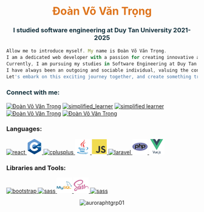 

<h1 align="center" class="typing-animation">
  <span style="color: #DE741C;">Đoàn Võ Văn Trọng</span>

</h1>

<h3 align="center" style="color:#13313D">I studied software engineering at Duy Tan University 2021-2025</h3>

```js
Allow me to introduce myself. My name is Đoàn Võ Văn Trọng.
I am a dedicated web developer with a passion for creating innovative and dynamic web applications. 
Currently, I am pursuing my studies in Software Engineering at Duy Tan University, where I have honed my skills and deepened my knowledge in the field.
I have always been an outgoing and sociable individual, valuing the connections I make with others.
Let's embark on this exciting journey together, and create something truly inspiring!
```

<h3 align="left" style="color:#13313D">Connect with me:</h3>
<p align="left">
<a href="#" target="blank"><img align="center" src="https://raw.githubusercontent.com/rahuldkjain/github-profile-readme-generator/master/src/images/icons/Social/linked-in-alt.svg" alt="Đoàn Võ Văn Trọng" height="40" width="40" /></a>
<a href="https://instagram.com/simplified_learner" target="blank"><img align="center" src="https://raw.githubusercontent.com/rahuldkjain/github-profile-readme-generator/master/src/images/icons/Social/instagram.svg" alt="simplified_learner" height="40" width="40" /></a>
<a href="https://www.youtube.com/channel/UCBfXg-ad1FcMyGdJ6LInkyg" target="blank"><img align="center" src="https://raw.githubusercontent.com/rahuldkjain/github-profile-readme-generator/master/src/images/icons/Social/youtube.svg" alt="simplified learner" height="40" width="40" /></a>
<a href="https://www.facebook.com/doanvo.vantrong/?locale=vi_VN" target="blank"><img align="center" src="https://upload.wikimedia.org/wikipedia/commons/thumb/1/1b/Facebook_icon.svg/2048px-Facebook_icon.svg.png" alt="Đoàn Võ Văn Trọng" height="40" width="40" /></a>
<a href="https://github.com/vantrong2405" target="blank"><img align="center" src="https://seeklogo.com/images/G/github-logo-2E3852456C-seeklogo.com.png" alt="Đoàn Võ Văn Trọng" height="40" width="40" /></a>
</p>

<h3 align="left">Languages:</h3>
<p align="left">
  <a href="https://developer.android.com" target="_blank" rel="noreferrer">
    <img src="https://upload.wikimedia.org/wikipedia/commons/thumb/3/30/React_Logo_SVG.svg/1200px-React_Logo_SVG.svg.png" alt="react" width="40" height="40"/>
  </a>
 
  <a href="https://www.w3schools.com/cpp/" target="_blank" rel="noreferrer">
    <img src="https://raw.githubusercontent.com/devicons/devicon/master/icons/cplusplus/cplusplus-original.svg" alt="cplusplus" width="40" height="40"/>
  </a>
  <a href="https://www.w3schools.com/cpp/" target="_blank" rel="noreferrer">
    <img src="https://e7.pngegg.com/pngimages/929/60/png-clipart-net-framework-c-net-core-software-framework-mono-studio-purple-studio-thumbnail.png" alt="cplusplus" width="40" height="40"/>
  </a>
  <a href="https://www.java.com" target="_blank" rel="noreferrer">
    <img src="https://raw.githubusercontent.com/devicons/devicon/master/icons/java/java-original.svg" alt="java" width="40" height="40"/>
  </a>
  <a href="https://developer.mozilla.org/en-US/docs/Web/JavaScript" target="_blank" rel="noreferrer">
    <img src="https://raw.githubusercontent.com/devicons/devicon/master/icons/javascript/javascript-original.svg" alt="javascript" width="40" height="40"/>
  </a>
  <a href="https://laravel.com/" target="_blank" rel="noreferrer">
    <img src="https://laravel.com/img/logomark.min.svg" alt="laravel" width="40" height="40"/>
  </a>

  <a href="https://www.php.net" target="_blank" rel="noreferrer">
    <img src="https://raw.githubusercontent.com/devicons/devicon/master/icons/php/php-original.svg" alt="php" width="40" height="40"/>
  </a>
  
  <a href="https://vuejs.org/" target="_blank" rel="noreferrer">
    <img src="https://raw.githubusercontent.com/devicons/devicon/master/icons/vuejs/vuejs-original-wordmark.svg" alt="vuejs" width="40" height="40"/>
  </a>
</p>

<h3 align="left">Libraries  and Tools:</h3>
<p align="left">
 <a href="https://getbootstrap.com" target="_blank" rel="noreferrer">
    <img src="https://getbootstrap.com/docs/5.3/assets/brand/bootstrap-logo-shadow.png" alt="bootstrap" width="40" height="40"/>
  </a>
  <a href="https://sass-lang.com" target="_blank" rel="noreferrer">
    <img src="https://static-00.iconduck.com/assets.00/tailwind-css-icon-2048x1229-u8dzt4uh.png" alt="sass" width="40" height="40"/>
  </a>
   <a href="https://www.mysql.com/" target="_blank" rel="noreferrer">
    <img src="https://raw.githubusercontent.com/devicons/devicon/master/icons/mysql/mysql-original-wordmark.svg" alt="mysql" width="40" height="40"/>
  </a>
<a href="https://sass-lang.com" target="_blank" rel="noreferrer">
    <img src="https://raw.githubusercontent.com/devicons/devicon/master/icons/sass/sass-original.svg" alt="sass" width="40" height="40"/>
  </a>
<a href="https://sass-lang.com" target="_blank" rel="noreferrer">
    <img src="https://seeklogo.com/images/P/postman-logo-0087CA0D15-seeklogo.com.png" alt="sass" width="40" height="40"/>
  </a>

</p>

<p align="center">
  <img  src="https://github-readme-stats.vercel.app/api/top-langs?username=auroraphtgrp01&show_icons=true&locale=en&layout=compact" alt="auroraphtgrp01" />
</p>
